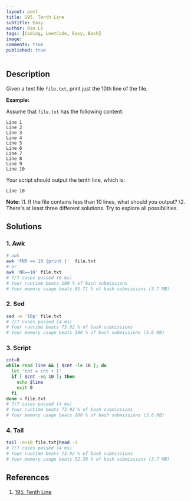 ```yaml
---
layout: post
title: 195. Tenth Line
subtitle: Easy
author: Bin Li
tags: [Coding, LeetCode, Easy, Bash]
image: 
comments: true
published: true
---
```


## Description

Given a text file `file.txt`, print just the 10th line of the file.

**Example:**

Assume that `file.txt` has the following content:

```
Line 1
Line 2
Line 3
Line 4
Line 5
Line 6
Line 7
Line 8
Line 9
Line 10
```

Your script should output the tenth line, which is:

```
Line 10
```

**Note:**
\1. If the file contains less than 10 lines, what should you output?
\2. There's at least three different solutions. Try to explore all possibilities.


## Solutions
### 1. Awk

```bash
# awk
awk 'FNR == 10 {print }'  file.txt
# or
awk 'NR==10' file.txt
# 7/7 cases passed (0 ms)
# Your runtime beats 100 % of bash submissions
# Your memory usage beats 85.71 % of bash submissions (3.7 MB)
```

### 2. Sed

```bash
sed -n '10p' file.txt
# 7/7 cases passed (4 ms)
# Your runtime beats 73.92 % of bash submissions
# Your memory usage beats 100 % of bash submissions (3.6 MB)
```

### 3. Script

```bash
cnt=0
while read line && [ $cnt -le 10 ]; do
  let 'cnt = cnt + 1'
  if [ $cnt -eq 10 ]; then
    echo $line
    exit 0
  fi
done < file.txt
# 7/7 cases passed (4 ms)
# Your runtime beats 73.92 % of bash submissions
# Your memory usage beats 100 % of bash submissions (3.6 MB)
```

### 4. Tail

```bash
tail -n+10 file.txt|head -1
# 7/7 cases passed (4 ms)
# Your runtime beats 73.92 % of bash submissions
# Your memory usage beats 52.38 % of bash submissions (3.7 MB)
```
## References
1. [195. Tenth Line](https://leetcode.com/problems/tenth-line/)